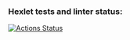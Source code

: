### Hexlet tests and linter status:
[![Actions Status](https://github.com/batareechka/frontend-project-lvl2/workflows/hexlet-check/badge.svg)](https://github.com/batareechka/frontend-project-lvl2/actions)